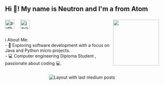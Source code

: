 <h2 align="left">Hi 👋! My name is Neutron and I'm a from Atom</h2>

###

<img align="right" height="150" src="https://media.giphy.com/media/v1.Y2lkPTc5MGI3NjExa29xN2xlb3d0NXM5YW9pcHpqMXpvcG5iNTN6bGt1dWM1bmZhdHQ3dyZlcD12MV9naWZzX3NlYXJjaCZjdD1n/T7Qx28nEdo9NK/giphy.gif"  />

###

<div align="left">
  <img src="https://cdn.jsdelivr.net/gh/devicons/devicon/icons/python/python-original.svg" height="30" alt="python logo"  />
  <img width="12" />
  <img src="https://cdn.jsdelivr.net/gh/devicons/devicon/icons/java/java-original.svg" height="30" alt="java logo"  />
</div>

###

<p align="left">ℹ️ About Me:<br>- 🌱 Exploring software development with a focus on Java and Python micro projects.<br>- 💻 Computer engineering Diploma Student , passionate about coding 💻.</p>

###

<div align="center">
  <img src="https://github-read-medium-git-main.pahlevikun.vercel.app/latest?limit=4&username=neutronx36&theme=dark" alt="Layout with last medium posts"  />
</div>

###
